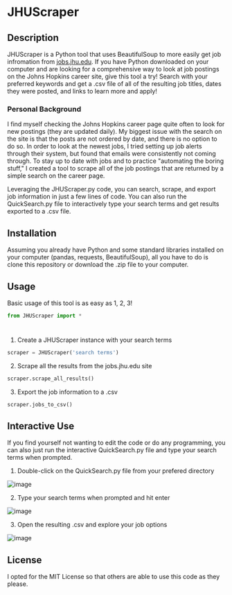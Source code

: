 # JHUScraper

## Description
JHUScraper is a Python tool that uses BeautifulSoup to more easily get job infromation from [jobs.jhu.edu](jobs.jhu.edu). If you have Python downloaded on your computer and are looking for a comprehensive way to look at job postings on the Johns Hopkins career site, give this tool a try! Search with your preferred keywords and get a .csv file of all of the resulting job titles, dates they were posted, and links to learn more and apply!

### Personal Background
I find myself checking the Johns Hopkins career page quite often to look for new postings (they are updated daily). My biggest issue with the search on the site is that the posts are not ordered by date, and there is no option to do so. In order to look at the newest jobs, I tried setting up job alerts through their system, but found that emails were consistently not coming through. To stay up to date with jobs and to practice "automating the boring stuff," I created a tool to scrape all of the job postings that are returned by a simple search on the career page.

Leveraging the JHUScraper.py code, you can search, scrape, and export job information in just a few lines of code. You can also run the QuickSearch.py file to interactively type your search terms and get results exported to a .csv file.

## Installation
Assuming you already have Python and some standard libraries installed on your computer (pandas, requests, BeautifulSoup), all you have to do is clone this repository or download the .zip file to your computer.

## Usage
Basic usage of this tool is as easy as 1, 2, 3!

```Python
from JHUScraper import *
```
#  
1. Create a JHUScraper instance with your search terms
```Python
scraper = JHUScraper('search terms')
```
2. Scrape all the results from the jobs.jhu.edu site
```Python
scraper.scrape_all_results()
```
3. Export the job information to a .csv
```Python
scraper.jobs_to_csv()
```

## Interactive Use
If you find yourself not wanting to edit the code or do any programming, you can also just run the interactive QuickSearch.py file and type your search terms when prompted.

1. Double-click on the QuickSearch.py file from your prefered directory 

![image](https://user-images.githubusercontent.com/50993629/110374678-f1db7e00-801e-11eb-868a-a41b3174bbf6.png)

2. Type your search terms when prompted and hit enter

![image](https://user-images.githubusercontent.com/50993629/110375209-aaa1bd00-801f-11eb-9d42-3f9b0cc21f6a.png)

3. Open the resulting .csv and explore your job options

![image](https://user-images.githubusercontent.com/50993629/110375445-f7859380-801f-11eb-9d43-ae3fb21b042d.png)

## License
I opted for the MIT License so that others are able to use this code as they please.
